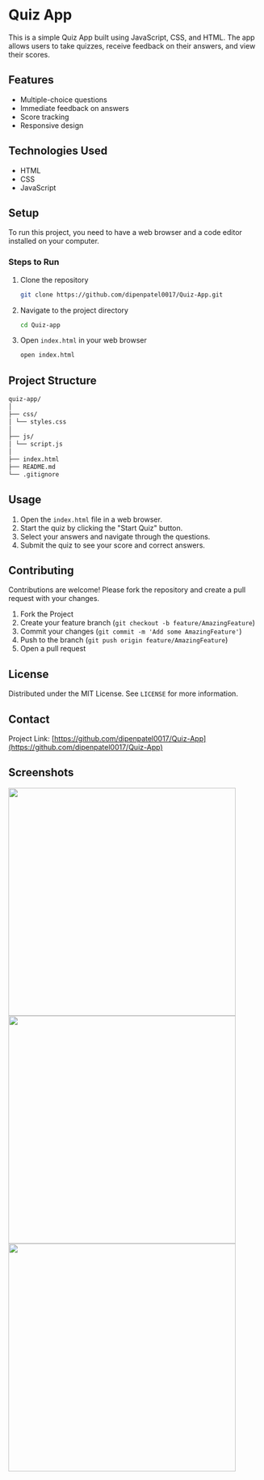 # Quiz App

This is a simple Quiz App built using JavaScript, CSS, and HTML. The app allows users to take quizzes, receive feedback on their answers, and view their scores.

## Features

- Multiple-choice questions
- Immediate feedback on answers
- Score tracking
- Responsive design

## Technologies Used

- HTML
- CSS
- JavaScript

## Setup

To run this project, you need to have a web browser and a code editor installed on your computer.

### Steps to Run

1. Clone the repository
    ```sh
    git clone https://github.com/dipenpatel0017/Quiz-App.git
    ```
2. Navigate to the project directory
    ```sh
    cd Quiz-app
    ```
3. Open `index.html` in your web browser
    ```sh
    open index.html
    ```
## Project Structure
```bash
quiz-app/
│
├── css/
│ └── styles.css
│
├── js/
│ └── script.js
│
├── index.html
├── README.md
└── .gitignore
```

## Usage

1. Open the `index.html` file in a web browser.
2. Start the quiz by clicking the "Start Quiz" button.
3. Select your answers and navigate through the questions.
4. Submit the quiz to see your score and correct answers.

## Contributing

Contributions are welcome! Please fork the repository and create a pull request with your changes.

1. Fork the Project
2. Create your feature branch (`git checkout -b feature/AmazingFeature`)
3. Commit your changes (`git commit -m 'Add some AmazingFeature'`)
4. Push to the branch (`git push origin feature/AmazingFeature`)
5. Open a pull request

## License

Distributed under the MIT License. See `LICENSE` for more information.

## Contact

Project Link: [https://github.com/dipenpatel0017/Quiz-App](https://github.com/dipenpatel0017/Quiz-App)

## Screenshots

<p float="left">
<img src="https://imgur.com/zbYxWPC.png" height="450" />
<img src="https://imgur.com/E83bkas.png" height="450" />
<img src="https://imgur.com/rjSFgBi.png" height="450" />
</p>
